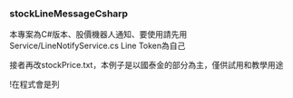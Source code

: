 ### stockLineMessageCsharp

本專案為C#版本、股價機器人通知、要使用請先用Service/LineNotifyService.cs  Line Token為自己

接者再改stockPrice.txt，本例子是以國泰金的部分為主，僅供試用和教學用途

!在程式會是列

